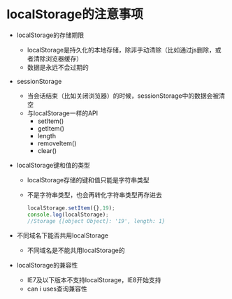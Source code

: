 # localStorage的注意事项

* localStorage的存储期限
  * localStorage是持久化的本地存储，除非手动清除（比如通过js删除，或者清除浏览器缓存）
  * 数据是永远不会过期的

* sessionStorage

  * 当会话结束（比如关闭浏览器）的时候，sessionStorage中的数据会被清空
  * 与localStorage一样的API
    * setItem()
    * getItem()
    * length
    * removeItem()
    * clear()

* localStorage键和值的类型

  * localStorage存储的键和值只能是字符串类型

  * 不是字符串类型，也会再转化字符串类型再存进去

    ```js
    localStorage.setItem({},19);
    console.log(localStorage);
    //Storage {[object Object]: '19', length: 1}
    ```

* 不同域名下能否共用localStorage
  * 不同域名是不能共用localStorage的
* localStorage的兼容性
  * IE7及以下版本不支持localStorage，IE8开始支持
  * can i uses查询兼容性

